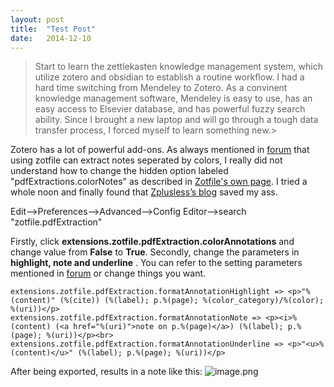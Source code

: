 ```yaml
---
layout: post
title:  "Test Post"
date:   2014-12-10
---
```

>Start to learn the zettlekasten knowledge management system, which utilize zotero and obsidian to establish a routine workflow. I had a hard time switching from Mendeley to Zotero. As a convinent knowledge management software, Mendeley is easy to use, has an easy access to Elsevier database, and has powerful fuzzy search ability. Since I brought a new laptop and will go through a tough data transfer process, I forced myself to learn something new.>

Zotero has a lot of powerful add-ons. As always mentioned in [forum](https://forums.zotero.org/discussion/40967/zotfile-annotation-color-extraction/p1) that using zotfile can extract notes seperated by colors, I really did not understand how to change the hidden option labeled "pdfExtractions.colorNotes" as described in [Zotfile's own page](http://zotfile.com/). I tried a whole noon and finally found that [Zplusless’s blog](https://blog.monsterz.cn/blog/zotero%E4%B8%ADzotfile%E6%8F%90%E5%8F%96%E7%AC%94%E8%AE%B0%E6%A0%BC%E5%BC%8F%E8%AE%BE%E7%BD%AE/) saved my ass.


Edit—->Preferences—->Advanced—->Config Editor—->search "zotfile.pdfExtraction"

Firstly, click **extensions.zotfile.pdfExtraction.colorAnnotations** and change value from **False** to **True**.
Secondly, change the parameters in **highlight, note and underline** . You can refer to the setting parameters mentioned in [forum](https://forum.obsidian.md/t/zotero-best-practices/164/57) or change things you want.
```
extensions.zotfile.pdfExtraction.formatAnnotationHighlight => <p>"%(content)" (%(cite)) (%(label); p.%(page); %(color_category)/%(color); %(uri))</p>
extensions.zotfile.pdfExtraction.formatAnnotationNote => <p><i>%(content) (<a href="%(uri)">note on p.%(page)</a>) (%(label); p.%(page); %(uri))</p><br>
extensions.zotfile.pdfExtraction.formatAnnotationUnderline => <p>"<u>%(content)</u>" (%(label); p.%(page); %(uri))</p>
```
After being exported, results in a note like this:
![image.png](https://upload-images.jianshu.io/upload_images/31743-e1503d97020f7a58.png?imageMogr2/auto-orient/strip%7CimageView2/2/w/1240)


